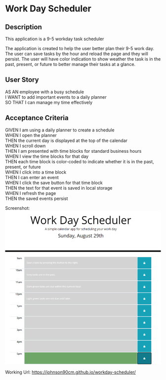 # Work Day Scheduler

## Description

This application is a 9-5 workday task scheduler  
  
The application is created to help the user better plan their 9-5 work day. The user can save tasks by the hour and reload the page and they will persist. The user will have color indication to show weather the task is in the past, present, or future to better manage their tasks at a glance.

## User Story  

AS AN employee with a busy schedule  
I WANT to add important events to a daily planner  
SO THAT I can manage my time effectively  

## Acceptance Criteria  

GIVEN I am using a daily planner to create a schedule  
WHEN I open the planner  
THEN the current day is displayed at the top of the calendar  
WHEN I scroll down  
THEN I am presented with time blocks for standard business hours  
WHEN I view the time blocks for that day  
THEN each time block is color-coded to indicate whether it is in the past, present, or future  
WHEN I click into a time block  
THEN I can enter an event  
WHEN I click the save button for that time block  
THEN the text for that event is saved in local storage  
WHEN I refresh the page  
THEN the saved events persist  

Screenshot: 
![](./image.png)

Working Url: https://johnson90cm.github.io/workday-scheduler/